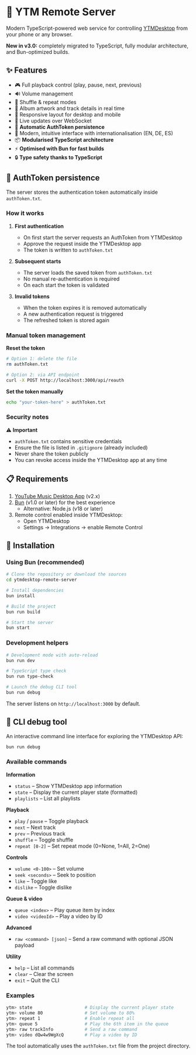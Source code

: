 # 🎵 YTM Remote Server

Modern TypeScript-powered web service for controlling [YTMDesktop](https://github.com/ytmdesktop/ytmdesktop) from your phone or any browser.

**New in v3.0:** completely migrated to TypeScript, fully modular architecture, and Bun-optimized builds.

## ✨ Features

- 🎮 Full playback control (play, pause, next, previous)
- 🔊 Volume management
- 🔀 Shuffle & repeat modes
- 🎵 Album artwork and track details in real time
- 📱 Responsive layout for desktop and mobile
- 🔄 Live updates over WebSocket
- 💾 **Automatic AuthToken persistence**
- 🎨 Modern, intuitive interface with internationalisation (EN, DE, ES)
- 📦 **Modularised TypeScript architecture**
- ⚡ **Optimised with Bun for fast builds**
- 🔒 **Type safety thanks to TypeScript**

## 🔐 AuthToken persistence

The server stores the authentication token automatically inside `authToken.txt`.

### How it works

1. **First authentication**
   - On first start the server requests an AuthToken from YTMDesktop
   - Approve the request inside the YTMDesktop app
   - The token is written to `authToken.txt`

2. **Subsequent starts**
   - The server loads the saved token from `authToken.txt`
   - No manual re-authentication is required
   - On each start the token is validated

3. **Invalid tokens**
   - When the token expires it is removed automatically
   - A new authentication request is triggered
   - The refreshed token is stored again

### Manual token management

**Reset the token**

```bash
# Option 1: delete the file
rm authToken.txt

# Option 2: via API endpoint
curl -X POST http://localhost:3000/api/reauth
```

**Set the token manually**

```bash
echo "your-token-here" > authToken.txt
```

### Security notes

⚠️ **Important**

- `authToken.txt` contains sensitive credentials
- Ensure the file is listed in `.gitignore` (already included)
- Never share the token publicly
- You can revoke access inside the YTMDesktop app at any time

## 📋 Requirements

1. [YouTube Music Desktop App](https://github.com/ytmdesktop/ytmdesktop) (v2.x)
2. [Bun](https://bun.sh) (v1.0 or later) for the best experience
   - Alternative: Node.js (v18 or later)
3. Remote control enabled inside YTMDesktop:
   - Open YTMDesktop
   - Settings → Integrations → enable Remote Control

## 🚀 Installation

### Using Bun (recommended)

```bash
# Clone the repository or download the sources
cd ytmdesktop-remote-server

# Install dependencies
bun install

# Build the project
bun run build

# Start the server
bun start
```

### Development helpers

```bash
# Development mode with auto-reload
bun run dev

# TypeScript type check
bun run type-check

# Launch the debug CLI tool
bun run debug
```

The server listens on `http://localhost:3000` by default.

## 🐛 CLI debug tool

An interactive command line interface for exploring the YTMDesktop API:

```bash
bun run debug
```

### Available commands

**Information**
- `status` – Show YTMDesktop app information
- `state` – Display the current player state (formatted)
- `playlists` – List all playlists

**Playback**
- `play` / `pause` – Toggle playback
- `next` – Next track
- `prev` – Previous track
- `shuffle` – Toggle shuffle
- `repeat [0-2]` – Set repeat mode (0=None, 1=All, 2=One)

**Controls**
- `volume <0-100>` – Set volume
- `seek <seconds>` – Seek to position
- `like` – Toggle like
- `dislike` – Toggle dislike

**Queue & video**
- `queue <index>` – Play queue item by index
- `video <videoId>` – Play a video by ID

**Advanced**
- `raw <command> [json]` – Send a raw command with optional JSON payload

**Utility**
- `help` – List all commands
- `clear` – Clear the screen
- `exit` – Quit the CLI

### Examples

```bash
ytm> state                    # Display the current player state
ytm> volume 80                # Set volume to 80%
ytm> repeat 1                 # Enable repeat all
ytm> queue 5                  # Play the 6th item in the queue
ytm> raw trackInfo            # Send a raw command
ytm> video dQw4w9WgXcQ        # Play a video by ID
```

The tool automatically uses the `authToken.txt` file from the project directory.

